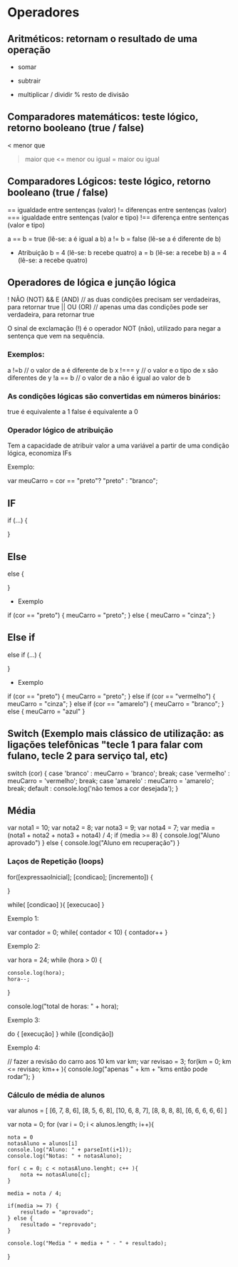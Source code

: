 # Operadores

## Aritméticos: retornam o resultado de uma operação
+ somar
- subtrair
* multiplicar
/ dividir
% resto de divisão

## Comparadores matemáticos: teste lógico, retorno booleano (true / false)
< menor que
> maior que
<= menor ou igual
>= maior ou igual

## Comparadores Lógicos: teste lógico, retorno booleano (true / false)
== igualdade entre sentenças (valor)
!= diferenças entre sentenças (valor)
=== igualdade entre sentenças (valor e tipo)
!== diferença entre sentenças (valor e tipo)

a == b = true (lê-se: a é igual a b)
a != b = false (lê-se a é diferente de b)

* Atribuição
b = 4 (lê-se: b recebe quatro)
a = b (lê-se: a recebe b)
a = 4 (lê-se: a recebe quatro)

## Operadores de lógica e junção lógica
! NÃO (NOT)
&& E (AND)  // as duas condições precisam ser verdadeiras, para retornar true
|| OU (OR) // apenas uma das condições pode ser verdadeira, para retornar true

O sinal de exclamação (!) é o operador NOT (não), utilizado para negar a sentença que vem na sequência.

### Exemplos:

a !=b      // o valor de a é diferente de b
x !=== y  // o valor e o tipo de x são diferentes de y
!a == b  // o valor de a não é igual ao valor de b


### As condições lógicas são convertidas em números binários:
true é equivalente a 1
false é equivalente a 0

### Operador lógico de atribuição

Tem a capacidade de atribuir valor a uma variável a partir de uma condição lógica, economiza IFs

Exemplo:

var meuCarro = cor == "preto"? "preto" : "branco";

## IF
if (...) {

}

## Else
else {

}

* Exemplo 

if (cor == "preto") {
    meuCarro = "preto";
} else {
    meuCarro = "cinza";
}

## Else if
else if (...) {

}

* Exemplo

if (cor == "preto") {
    meuCarro = "preto";
} else if (cor == "vermelho") {
    meuCarro = "cinza";
} else if (cor == "amarelo") {
    meuCarro = "branco";
} else {
    meuCarro = "azul"
}

## Switch (Exemplo mais clássico de utilização: as ligações telefônicas "tecle 1 para falar com fulano, tecle 2 para serviço tal, etc)

switch (cor) {
    case 'branco' :
        meuCarro = 'branco';
        break;
    case 'vermelho' :
        meuCarro = 'vermelho';
        break;
    case 'amarelo' :
        meuCarro = 'amarelo';
        break;
    default :
        console.log('não temos a cor desejada');
}


## Média
var nota1 = 10;
var nota2 = 8;
var nota3 = 9;
var nota4 = 7;
var media = (nota1 + nota2 + nota3 + nota4) / 4;
if (media >= 8) {
    console.log("Aluno aprovado")
} else {
    console.log("Aluno em recuperação")
}


### Laços de Repetição (loops)

for([expressaoInicial]; [condicao]; [incremento]) {

}

while( [condicao] ){
    [execucao]
}

Exemplo 1:

var contador = 0;
while( contador < 10) {
    contador++
}


Exemplo 2:

var hora = 24;
while (hora > 0) {
    
    console.log(hora);
    hora--;
}

console.log("total de horas: " + hora);


Exemplo 3:

do {
    [execução]
} while ([condição])


Exemplo 4:

// fazer a revisão do carro aos 10 km
var km;
var revisao = 3;
for(km = 0; km <= revisao; km++ ){
    console.log("apenas " + km + "kms então pode rodar");
}



### Cálculo de média de alunos

var alunos = [
    [6, 7, 8, 6],
    [8, 5, 6, 8],
    [10, 6, 8, 7],
    [8, 8, 8, 8],
    [6, 6, 6, 6, 6]
]

var nota = 0;
for (var i = 0; i < alunos.length; i++){

    nota = 0
    notasAluno = alunos[i]
    console.log("Aluno: " + parseInt(i+1));
    console.log("Notas: " + notasAluno);

    for( c = 0; c < notasAluno.lenght; c++ ){
        nota += notasAluno[c];
    }

    media = nota / 4;

    if(media >= 7) {
        resultado = "aprovado";
    } else {
        resultado = "reprovado";
    }

    console.log("Media " + media + " - " + resultado);

}

